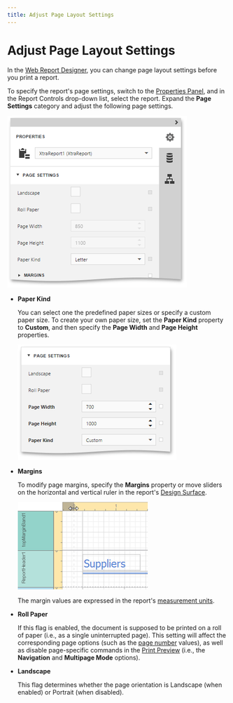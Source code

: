 ```yaml
---
title: Adjust Page Layout Settings
---
```

# Adjust Page Layout Settings
In the [Web Report Designer](../../../../../interface-elements-for-web/articles/report-designer.md), you can change page layout settings before you print a report.

To specify the report's page settings, switch to the [Properties Panel](../../../../../interface-elements-for-web/articles/report-designer/interface-elements/properties-panel.md), and in the Report Controls drop-down list, select the report. Expand the **Page Settings** category and adjust the following page settings.

![eud-page-settings-0](../../../../images/Img119977.png)
* **Paper Kind**
	
	You can select one the predefined paper sizes or specify a custom paper size. To create your own paper size, set the **Paper Kind** property to **Custom**, and then specify the **Page Width** and **Page Height** properties.
	
	![eud-page-settings-1](../../../../images/Img119978.png)
* **Margins**
	
	To modify page margins, specify the **Margins** property or move sliders on the horizontal and vertical ruler in the report's [Design Surface](../../../../../interface-elements-for-web/articles/report-designer/interface-elements/design-surface.md).
	
	![web-designer-surface-horizontal-ruler](../../../../images/Img24593.png)
	
	The margin values are expressed in the report's [measurement units](../../../../../interface-elements-for-web/articles/report-designer/creating-reports/basic-operations/change-measurement-units-of-a-report.md).
* **Roll Paper**
	
	If this flag is enabled, the document is supposed to be printed on a roll of paper (i.e., as a single uninterrupted page). This setting will affect the corresponding page options (such as the [page number](../../../../../interface-elements-for-web/articles/report-designer/creating-reports/add-details-about-a-report/add-page-numbers-and-system-information-to-a-report.md) values), as well as disable page-specific commands in the [Print Preview](../../../../../interface-elements-for-web/articles/report-designer/document-preview.md) (i.e., the **Navigation** and **Multipage Mode** options).
* **Landscape**
	
	This flag determines whether the page orientation is Landscape (when enabled) or Portrait (when disabled).